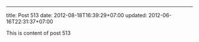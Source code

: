 ---
title: Post 513
date: 2012-08-18T16:39:29+07:00
updated: 2012-06-16T22:31:37+07:00

This is content of post 513